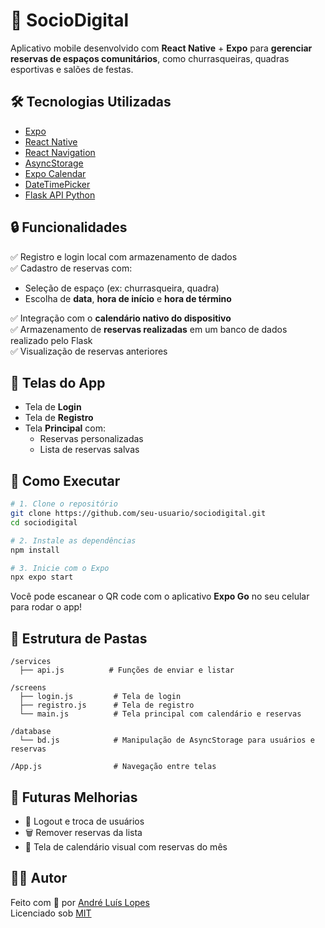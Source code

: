 # 📱 SocioDigital

Aplicativo mobile desenvolvido com **React Native** + **Expo** para **gerenciar reservas de espaços comunitários**, como churrasqueiras, quadras esportivas e salões de festas.

## 🛠 Tecnologias Utilizadas

- [Expo](https://expo.dev/)
- [React Native](https://reactnative.dev/)
- [React Navigation](https://reactnavigation.org/)
- [AsyncStorage](https://docs.expo.dev/versions/latest/sdk/async-storage/)
- [Expo Calendar](https://docs.expo.dev/versions/latest/sdk/calendar/)
- [DateTimePicker](https://github.com/react-native-datetimepicker/datetimepicker)
- [Flask API Python](https://flask.palletsprojects.com/en/stable/)

## 🔒 Funcionalidades

✅ Registro e login local com armazenamento de dados  
✅ Cadastro de reservas com:
- Seleção de espaço (ex: churrasqueira, quadra)
- Escolha de **data**, **hora de início** e **hora de término**

✅ Integração com o **calendário nativo do dispositivo**  
✅ Armazenamento de **reservas realizadas** em um banco de dados realizado pelo Flask  
✅ Visualização de reservas anteriores


## 📸 Telas do App

- Tela de **Login**
- Tela de **Registro**
- Tela **Principal** com:
  - Reservas personalizadas
  - Lista de reservas salvas

## 🚀 Como Executar

```bash
# 1. Clone o repositório
git clone https://github.com/seu-usuario/sociodigital.git
cd sociodigital

# 2. Instale as dependências
npm install

# 3. Inicie com o Expo
npx expo start
```

Você pode escanear o QR code com o aplicativo **Expo Go** no seu celular para rodar o app!

## 📂 Estrutura de Pastas

```
/services
  ├── api.js          # Funções de enviar e listar

/screens
  ├── login.js         # Tela de login
  ├── registro.js      # Tela de registro
  └── main.js          # Tela principal com calendário e reservas

/database
  └── bd.js            # Manipulação de AsyncStorage para usuários e reservas

/App.js                # Navegação entre telas
```

## 📌 Futuras Melhorias

- 🔁 Logout e troca de usuários
- 🗑 Remover reservas da lista
- 📅 Tela de calendário visual com reservas do mês

## 🧑‍💻 Autor

Feito com 💙 por [André Luís Lopes](https://github.com/AndreLuisLopes)  
Licenciado sob [MIT](LICENSE)
